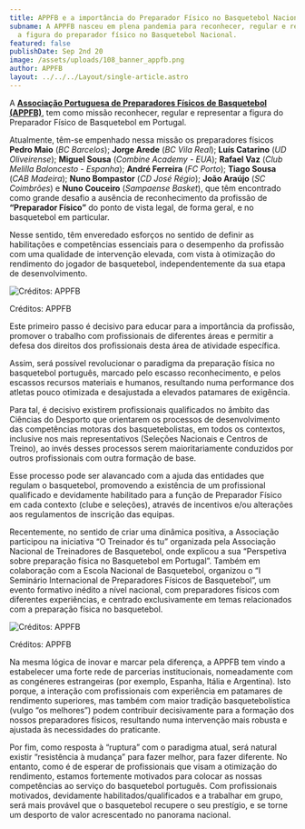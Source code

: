 ```yaml
---
title: APPFB e a importância do Preparador Físico no Basquetebol Nacional
subname: A APPFB nasceu em plena pandemia para reconhecer, regular e representar
  a figura do preparador físico no Basquetebol Nacional.
featured: false
publishDate: Sep 2nd 20
image: /assets/uploads/108_banner_appfb.png
author: APPFB
layout: ../../../Layout/single-article.astro
---
```

A **[Associação Portuguesa de Preparadores Físicos de Basquetebol (APPFB)](https://www.instagram.com/appfbasquetebol/)**, tem como missão reconhecer, regular e representar a figura do Preparador Físico de Basquetebol em Portugal.

Atualmente, têm-se empenhado nessa missão os preparadores físicos **Pedro Maio** (*BC Barcelos*); **Jorge Arede** (*BC Vila Real*); **Luís Catarino** (*UD Oliveirense*); **Miguel Sousa** (*Combine Academy - EUA*); **Rafael Vaz** (*Club Melilla Baloncesto - Espanha*); **André Ferreira** (*FC Porto*); **Tiago Sousa** (*CAB Madeira*); **Nuno Bompastor** (*CD José Régio*); **João Araújo** (*SC Coimbrões*) e **Nuno Couceiro** (*Sampaense Basket*), que têm encontrado como grande desafio a ausência de reconhecimento da profissão de **“Preparador Físico”** do ponto de vista legal, de forma geral, e no basquetebol em particular.

Nesse sentido, têm enveredado esforços no sentido de definir as habilitações e competências essenciais para o desempenho da profissão com uma qualidade de intervenção elevada, com vista à otimização do rendimento do jogador de basquetebol, independentemente da sua etapa de desenvolvimento.

![Créditos: APPFB](/assets/uploads/appfb_01.jpeg "Créditos: APPFB")

Créditos: APPFB



Este primeiro passo é decisivo para educar para a importância da profissão, promover o trabalho com profissionais de diferentes áreas e permitir a defesa dos direitos dos profissionais desta área de atividade específica.

Assim, será possível revolucionar o paradigma da preparação física no basquetebol português, marcado pelo escasso reconhecimento, e pelos escassos recursos materiais e humanos, resultando numa performance dos atletas pouco otimizada e desajustada a elevados patamares de exigência.

Para tal, é decisivo existirem profissionais qualificados no âmbito das Ciências do Desporto que orientarem os processos de desenvolvimento das competências motoras dos basquetebolistas, em todos os contextos, inclusive nos mais representativos (Seleções Nacionais e Centros de Treino), ao invés desses processos serem maioritariamente conduzidos por outros profissionais com outra formação de base.

Esse processo pode ser alavancado com a ajuda das entidades que regulam o basquetebol, promovendo a existência de um profissional qualificado e devidamente habilitado para a função de Preparador Físico em cada contexto (clube e seleções), através de incentivos e/ou alterações aos regulamentos de inscrição das equipas.

Recentemente, no sentido de criar uma dinâmica positiva, a Associação participou na iniciativa “O Treinador és tu” organizada pela Associação Nacional de Treinadores de Basquetebol, onde explicou a sua “Perspetiva sobre preparação física no Basquetebol em Portugal”. Também em colaboração com a Escola Nacional de Basquetebol, organizou o “I Seminário Internacional de Preparadores Físicos de Basquetebol”, um evento formativo inédito a nível nacional, com preparadores físicos com diferentes experiências, e centrado exclusivamente em temas relacionados com a preparação física no basquetebol.

![Créditos: APPFB](/assets/uploads/appfb_02.jpeg "Créditos: APPFB")

Créditos: APPFB

Na mesma lógica de inovar e marcar pela diferença, a APPFB tem vindo a estabelecer uma forte rede de parcerias institucionais, nomeadamente com as congéneres estrangeiras (por exemplo, Espanha, Itália e Argentina). Isto porque, a interação com profissionais com experiência em patamares de rendimento superiores, mas também com maior tradição basquetebolística (vulgo “os melhores”) podem contribuir decisivamente para a formação dos nossos preparadores físicos, resultando numa intervenção mais robusta e ajustada às necessidades do praticante.

Por fim, como resposta à “ruptura” com o paradigma atual, será natural existir “resistência à mudança” para fazer melhor, para fazer diferente. No entanto, como é de esperar de profissionais que visam a otimização do rendimento, estamos fortemente motivados para colocar as nossas competências ao serviço do basquetebol português. Com profissionais motivados, devidamente habilitados/qualificados e a trabalhar em grupo, será mais provável que o basquetebol recupere o seu prestígio, e se torne um desporto de valor acrescentado no panorama nacional.